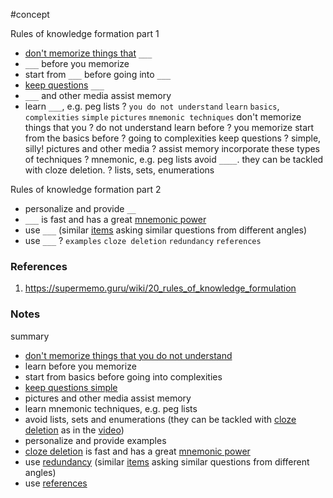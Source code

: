 #concept

Rules of knowledge formation part 1
- [don't memorize things that](https://supermemo.guru/wiki/Do_not_memorize_before_you_understand "Do not memorize before you understand") `___`
- `___` before you memorize
- start from `___` before going into `___`
- [keep questions](https://supermemo.guru/wiki/Simple_questions_in_spaced_repetition "Simple questions in spaced repetition") `___`
-  `___` and other media assist memory
- learn  `___`, e.g. peg lists
?
`you do not understand`
`learn`
`basics`, `complexities`
`simple`
`pictures`
`mnemonic techniques`
don't memorize things that you
?
do not understand
learn before
?
you memorize
start from the basics before
?
going to complexities
keep questions
?
simple, silly!
pictures and other media
?
assist memory
incorporate these types of techniques
?
mnemonic, e.g. peg lists
avoid `____`. they can be tackled with cloze deletion.
?
lists, sets, enumerations

Rules of knowledge formation part 2
- personalize and provide `__`
- `___` is fast and has a great [mnemonic power](https://supermemo.guru/wiki/Mnemonic_anchor "Mnemonic anchor")
- use `___` (similar [items](https://supermemo.guru/wiki/Item "Item") asking similar questions from different angles)
- use `___`
?
`examples`
`cloze deletion`
`redundancy`
`references`
### References
1. https://supermemo.guru/wiki/20_rules_of_knowledge_formulation

### Notes

summary
- [don't memorize things that you do not understand](https://supermemo.guru/wiki/Do_not_memorize_before_you_understand "Do not memorize before you understand")
- learn before you memorize
- start from basics before going into complexities
- [keep questions simple](https://supermemo.guru/wiki/Simple_questions_in_spaced_repetition "Simple questions in spaced repetition")
- pictures and other media assist memory
- learn mnemonic techniques, e.g. peg lists
- avoid lists, sets and enumerations (they can be tackled with [cloze deletion](https://supermemo.guru/wiki/Cloze_deletion "Cloze deletion") as in the [video](https://www.youtube.com/watch?v=5ktH-TceHx8))
- personalize and provide examples
- [cloze deletion](https://supermemo.guru/wiki/Cloze_deletion "Cloze deletion") is fast and has a great [mnemonic power](https://supermemo.guru/wiki/Mnemonic_anchor "Mnemonic anchor")
- use [redundancy](https://supermemo.guru/wiki/Redundancy "Redundancy") (similar [items](https://supermemo.guru/wiki/Item "Item") asking similar questions from different angles)
- use [references](http://help.supermemo.org/wiki/References)